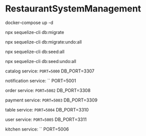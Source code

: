# RestaurantSystemManagement

docker-compose up -d

npx sequelize-cli db:migrate

npx sequelize-cli db:migrate:undo:all

npx sequelize-cli db:seed:all

npx sequelize-cli db:seed:undo:all

catalog service:
`` PORT=5000
`` DB_PORT=3307

notification service:
`` PORT=5001

order service:
`` PORT=5002
`` DB_PORT=3308

payment service:
`` PORT=5003
`` DB_PORT=3309

table service:
`` PORT=5004
`` DB_PORT=3310

user service:
`` PORT=5005
`` DB_PORT=3311

kitchen service:
`` PORT=5006